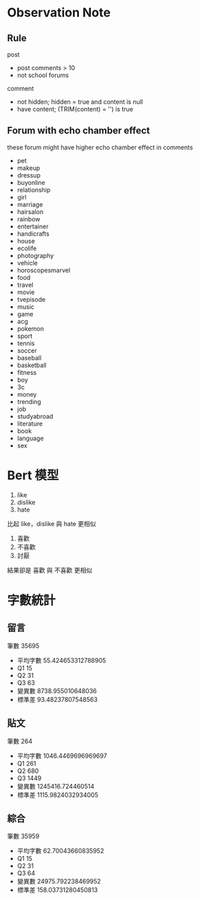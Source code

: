# Observation Note

## Rule

post

-   post comments > 10
-   not school forums

comment

-   not hidden; hidden = true and content is null
-   have content; (TRIM(content) = '') is true

## Forum with echo chamber effect

these forum might have higher echo chamber effect in comments

-   pet
-   makeup
-   dressup
-   buyonline
-   relationship
-   girl
-   marriage
-   hairsalon
-   rainbow
-   entertainer
-   handicrafts
-   house
-   ecolife
-   photography
-   vehicle
-   horoscopesmarvel
-   food
-   travel
-   movie
-   tvepisode
-   music
-   game
-   acg
-   pokemon
-   sport
-   tennis
-   soccer
-   baseball
-   basketball
-   fitness
-   boy
-   3c
-   money
-   trending
-   job
-   studyabroad
-   literature
-   book
-   language
-   sex

# Bert 模型

1. like
2. dislike
3. hate

比起 like，dislike 與 hate 更相似

1. 喜歡
2. 不喜歡
3. 討厭

結果卻是 喜歡 與 不喜歡 更相似


# 字數統計

## 留言

筆數 35695

- 平均字數 55.424653312788905
- Q1 15
- Q2 31
- Q3 63
- 變異數 8738.955010648036
- 標準差 93.48237807548563

## 貼文

筆數 264

- 平均字數 1046.4469696969697
- Q1 261
- Q2 680
- Q3 1449
- 變異數 1245416.724460514
- 標準差 1115.9824032934005

## 綜合

筆數 35959

- 平均字數 62.70043660835952
- Q1 15
- Q2 31
- Q3 64
- 變異數 24975.792238469952
- 標準差 158.03731280450813
